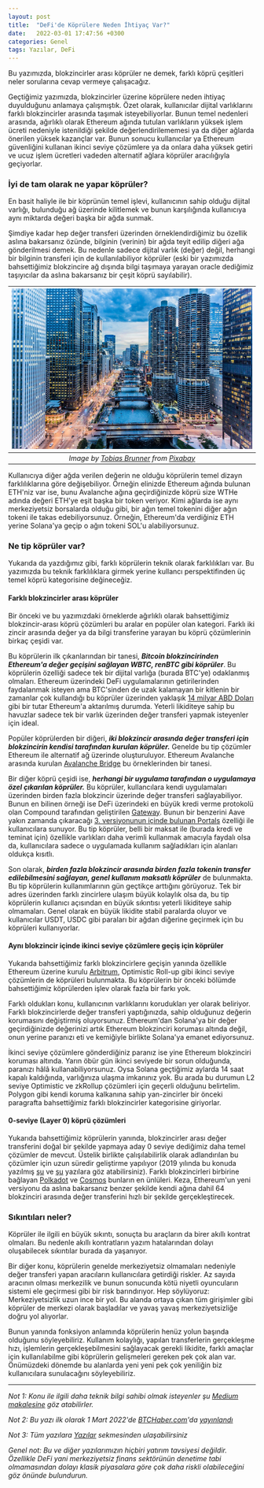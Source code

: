 ```yaml
---
layout: post
title:  "DeFi'de Köprülere Neden İhtiyaç Var?"
date:   2022-03-01 17:47:56 +0300
categories: Genel
tags: Yazılar, DeFi
---
```


Bu yazımızda, blokzincirler arası köprüler ne demek, farklı köprü çeşitleri neler sorularına cevap vermeye çalışacağız. 

Geçtiğimiz yazımızda, blokzincirler üzerine köprülere neden ihtiyaç duyulduğunu anlamaya çalışmıştık. Özet olarak, kullanıcılar dijital varlıklarını farklı blokzincirler arasında taşımak isteyebiliyorlar. Bunun temel nedenleri arasında, ağırlıklı olarak Ethereum ağında tutulan varlıkların yüksek işlem ücreti nedeniyle istenildiği şekilde değerlendirilememesi ya da diğer ağlarda önerilen yüksek kazançlar var.  Bunun sonucu kullanıcılar ya Ethereum güvenliğini kullanan ikinci seviye çözümlere ya da onlara daha yüksek getiri ve ucuz işlem ücretleri vadeden alternatif ağlara köprüler aracılığıyla geçiyorlar.

### İyi de tam olarak ne yapar köprüler?
En basit haliyle ile bir köprünün temel işlevi, kullanıcının sahip olduğu dijital varlığı, bulunduğu ağ üzerinde kilitlemek ve bunun karşılığında kullanıcıya aynı miktarda değeri başka bir ağda sunmak. 

Şimdiye kadar hep değer transferi üzerinden örneklendirdiğimiz bu özellik aslına bakarsanız özünde, bilginin (verinin) bir ağda teyit edilip diğeri ağa gönderilmesi demek. Bu nedenle sadece dijital varlık (değer) değil, herhangi bir bilginin transferi için de kullanılabiliyor köprüler (eski bir yazımızda bahsettiğimiz blokzincire ağ dışında bilgi taşımaya yarayan oracle dediğimiz taşıyıcılar da aslına bakarsanız bir çeşit köprü sayılabilir). 

| ![river_bridge](/assets/river-6175173_800.jpg)|
|:--:| 
| *Image by [Tobias Brunner](https://pixabay.com/users/tobiasbrunner-13708887) from [Pixabay](https://pixabay.com/)*|

Kullanıcıya diğer ağda verilen değerin ne olduğu köprülerin temel dizayn farklılıklarına göre değişebiliyor. Örneğin elinizde Ethereum ağında bulunan ETH'niz var ise, bunu Avalanche ağına geçirdiğinizde köprü size WTHe adında değeri ETH'ye eşit başka bir token veriyor. Kimi ağlarda ise aynı merkeziyetsiz borsalarda olduğu gibi, bir ağın temel tokenini diğer ağın tokeni ile takas edebiliyorsunuz. Örneğin, Ethereum'da verdiğiniz ETH yerine Solana'ya geçip o ağın tokeni SOL'u alabiliyorsunuz. 

### Ne tip köprüler var?
Yukarıda da yazdığımız gibi, farklı köprülerin teknik olarak farklılıkları var. Bu yazımızda bu teknik farklılıklara girmek yerine kullancı perspektifinden üç temel köprü kategorisine değineceğiz. 

#### Farklı blokzincirler arası köprüler
Bir önceki ve bu yazımızdaki örneklerde ağırlıklı olarak bahsettiğimiz blokzincir-arası köprü çözümleri bu aralar en popüler olan kategori. Farklı iki zincir arasında değer ya da bilgi transferine yarayan bu köprü çözümlerinin birkaç çeşidi var.

Bu köprülerin ilk çıkanlarından bir tanesi, ***Bitcoin blokzincirinden Ethereum'a değer geçişini sağlayan WBTC, renBTC gibi köprüler***. Bu köprülerin özelliği sadece tek bir dijital varlığa (burada BTC'ye) odaklanmış olmaları. Ethereum üzerindeki DeFi uygulamalarının getirilerinden faydalanmak isteyen ama BTC'sinden de uzak kalamayan bir kitlenin bir zamanlar çok kullandığı bu köprüler üzerinden yaklaşık [14 milyar ABD Doları](https://btconethereum.com/) gibi bir tutar Ethereum'a aktarılmış durumda. Yeterli likiditeye sahip bu havuzlar sadece tek bir varlık üzerinden değer transferi yapmak isteyenler için ideal. 

Popüler köprülerden bir diğeri, ***iki blokzincir arasında değer transferi için blokzincirin kendisi tarafından kurulan köprüler.*** Genelde bu tip çözümler Ethereum ile alternatif ağ üzerinde oluşturuluyor. Ethereum Avalanche arasında kurulan [Avalanche Bridge](https://bridge.avax.network/) bu örneklerinden bir tanesi. 

Bir diğer köprü çeşidi ise, ***herhangi bir uygulama tarafından o uygulamaya özel çıkarılan köprüler.*** Bu köprüler, kullancılara kendi uygulamaları üzerinden birden fazla blokzincir üzerinde değer transferi sağlayabiliyor. Bunun en bilinen örneği ise DeFi üzerindeki en büyük kredi verme protokolü olan Compound tarafından geliştirilen [Gateway](https://compound.cash/). Bunun bir benzerini Aave  yakın zamanda çıkaracağı [3. versiyonunun içinde bulunan Portals](https://docs.aave.com/developers/getting-started/v3-overview) özelliği ile kullanıcılara sunuyor.  Bu tip köprüler, belli bir maksat ile (burada kredi ve teminat için) özellikle varlıkları daha verimli kullanmak amacıyla faydalı olsa da, kullanıcılara sadece o uygulamada kullanım sağladıkları için alanları oldukça kısıtlı. 

Son olarak, ***birden fazla blokzincir arasında birden fazla tokenin transfer edilebilmesini sağlayan, genel kullanım maksatlı köprüler*** de bulunmakta. Bu tip köprülerin kullanımlarının gün geçtikçe arttığını görüyoruz. Tek bir adres üzerinden farklı zincirlere ulaşım büyük kolaylık olsa da, bu tip köprülerin kullanıcı açısından en büyük sıkıntısı yeterli likiditeye sahip olmamaları. Genel olarak en büyük likidite stabil paralarda oluyor ve kullanıcılar USDT, USDC gibi paraları bir ağdan diğerine geçirmek için bu köprüleri kullanıyorlar. 

#### Aynı blokzincir içinde ikinci seviye çözümlere geçiş için köprüler
Yukarıda bahsettiğimiz farklı blokzincirlere geçişin yanında özellikle Ethereum üzerine kurulu [Arbitrum](https://bridge.arbitrum.io/), Optimistic Roll-up gibi ikinci seviye çözümlerin de köprüleri bulunmakta. Bu köprülerin bir önceki bölümde bahsettiğimiz köprülerden işlev olarak fazla bir farkı yok. 

Farklı oldukları konu, kullanıcının varlıklarını korudukları yer olarak beliriyor. Farklı blokzincirlerde değer transferi yaptığınızda, sahip olduğunuz değerin korumasını değiştirmiş oluyorsunuz. Ethereum'dan Solana'ya bir değer geçirdiğinizde değerinizi artık Ethereum blokzinciri koruması altında değil, onun yerine paranızı eti ve kemiğiyle birlikte Solana'ya emanet ediyorsunuz. 

İkinci seviye çözümlere gönderdiğiniz paranız ise yine Ethereum blokzinciri koruması altında. Yarın öbür gün ikinci seviyede bir sorun olduğunda, paranızı hâlâ kullanabiliyorsunuz. Oysa Solana geçtiğimiz aylarda 14 saat kapalı kaldığında, varlığınıza ulaşma imkanınız yok. Bu arada bu durumun L2 seviye Optimistic ve zkRollup çözümleri için geçerli olduğunu belirtelim. Polygon gibi kendi koruma kalkanına sahip yan-zincirler bir önceki paragrafta bahsettiğimiz farklı blokzincirler kategorisine giriyorlar. 

####  0-seviye (Layer 0) köprü çözümleri
Yukarıda bahsettiğimiz köprülerin yanında, blokzincirler arası değer transferini doğal bir şekilde yapmaya aday 0 seviye dediğimiz daha temel çözümler de mevcut. Üstelik birlikte çalışılabilirlik olarak adlandırılan bu çözümler için uzun süredir geliştirme yapılıyor (2019 yılında bu konuda yazılmış [şu](https://medium.com/turansert/bir-blockchain-di%C4%9Feri-ile-konu%C5%9Fur-mu-180866895f83) ve [şu](https://medium.com/turansert/blockchainler-i%C3%A7in-b%C3%BCy%C3%BCmenin-yolu-kar%C5%9F%C4%B1l%C4%B1kl%C4%B1-konu%C5%9Fup-payla%C5%9Fmak-d1fe44cdd45c) yazılara göz atabilirsiniz). Farklı blokzincirleri birbirine bağlayan [Polkadot](https://polkadot.network/) ve [Cosmos](https://cosmos.network/) bunların en ünlüleri. Keza, Ethereum'un yeni versiyonu da aslına bakarsanız benzer şekilde kendi ağına dahil 64 blokzinciri arasında değer transferini hızlı bir şekilde gerçekleştirecek. 

### Sıkıntıları neler?
Köprüler ile ilgili en büyük sıkıntı, sonuçta bu araçların da birer akıllı kontrat olmaları. Bu nedenle akıllı kontratların yazım hatalarından dolayı oluşabilecek sıkıntılar burada da yaşanıyor. 

Bir diğer konu, köprülerin genelde merkeziyetsiz olmamaları nedeniyle değer transferi yapan aracıların kullanıcılara getirdiği riskler. Az sayıda aracının olması merkezilik ve bunun sonucunda kötü niyetli oyuncuların sistemi ele geçirmesi gibi bir risk barındırıyor. Hep söylüyoruz: Merkeziyetsizlik uzun ince bir yol. Bu alanda ortaya çıkan tüm girişimler gibi köprüler de merkezi olarak başladılar ve yavaş yavaş merkeziyetsizliğe doğru yol alıyorlar. 

Bunun yanında fonksiyon anlamında köprülerin henüz yolun başında olduğunu söyleyebiliriz. Kullanım kolaylığı, yapılan transferlerin gerçekleşme hızı, işlemlerin gerçekleşebilmesini sağlayacak gerekli likidite, farklı amaçlar için kullanılabilme gibi köprülerin gelişmeleri gereken pek çok alan var. Önümüzdeki dönemde bu alanlarda yeni yeni pek çok yeniliğin biz kullanıcılara sunulacağını söyleyebiliriz.  

---

*Not 1: Konu ile ilgili daha teknik bilgi sahibi olmak isteyenler şu [Medium makalesine](https://medium.com/1kxnetwork/blockchain-bridges-5db6afac44f8) göz atabilirler.*

*Not 2: Bu yazı ilk olarak 1 Mart 2022'de [BTCHaber.com](https://www.btchaber.com/)'da [yayınlandı]()*

*Not 3: Tüm yazılara [Yazılar](/articles/) sekmesinden ulaşabilirsiniz*

*Genel not: Bu ve diğer yazılarımızın hiçbiri yatırım tavsiyesi değildir. Özellikle DeFi yani merkeziyetsiz finans sektörünün denetime tabi olmamasından dolayı klasik piyasalara göre çok daha riskli olabileceğini göz önünde bulundurun.*

